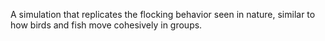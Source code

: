 A simulation that replicates the flocking behavior seen in nature, similar to how birds and fish move cohesively in groups.

